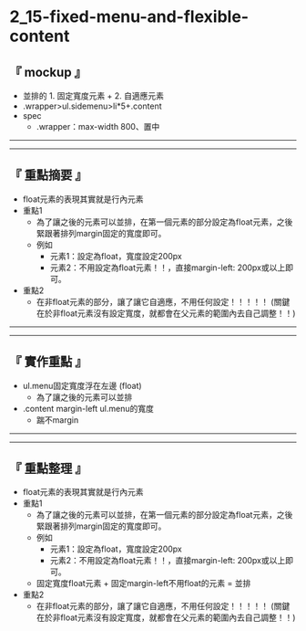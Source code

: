 # 2_15-fixed-menu-and-flexible-content

## 『 mockup 』
- 並排的 1. 固定寬度元素 + 2. 自適應元素
- .wrapper>ul.sidemenu>li*5+.content
- spec
    - .wrapper：max-width 800、置中
<hr>
<hr>

## 『 重點摘要 』
- float元素的表現其實就是行內元素
- 重點1
    - 為了讓之後的元素可以並排，在第一個元素的部分設定為float元素，之後緊跟著排列margin固定的寬度即可。
    - 例如
        - 元素1：設定為float，寬度設定200px
        - 元素2：不用設定為float元素！！，直接margin-left: 200px或以上即可。
- 重點2
    - 在非float元素的部分，讓了讓它自適應，不用任何設定！！！！！  (關鍵在於非float元素沒有設定寬度，就都會在父元素的範圍內去自己調整！！)


<hr>
<hr>

## 『 實作重點 』
- ul.menu固定寬度浮在左邊 (float)
    - 為了讓之後的元素可以並排
- .content margin-left ul.menu的寬度
    - 踹不margin

<hr>
<hr>

## 『 重點整理 』
- float元素的表現其實就是行內元素
- 重點1
    - 為了讓之後的元素可以並排，在第一個元素的部分設定為float元素，之後緊跟著排列margin固定的寬度即可。
    - 例如
        - 元素1：設定為float，寬度設定200px
        - 元素2：不用設定為float元素！！，直接margin-left: 200px或以上即可。
    - 固定寬度float元素 + 固定margin-left不用float的元素 = 並排
- 重點2
    - 在非float元素的部分，讓了讓它自適應，不用任何設定！！！！！ (關鍵在於非float元素沒有設定寬度，就都會在父元素的範圍內去自己調整！！)




